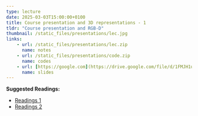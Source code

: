 ```yaml
---
type: lecture
date: 2025-03-03T15:00:00+0100
title: Course presentation and 3D representations - 1
tldr: "Course presentation and RGB-D"
thumbnail: /static_files/presentations/lec.jpg
links: 
    - url: /static_files/presentations/lec.zip
      name: notes
    - url: /static_files/presentations/code.zip
      name: codes
    - url: [https://google.com](https://drive.google.com/file/d/1FMJH1udPCl56qR9poVp4SugJH9IFjGij/view?usp=share_link)
      name: slides
---
```

**Suggested Readings:**
- [Readings 1](http://example.com)
- [Readings 2](http://example.com)
